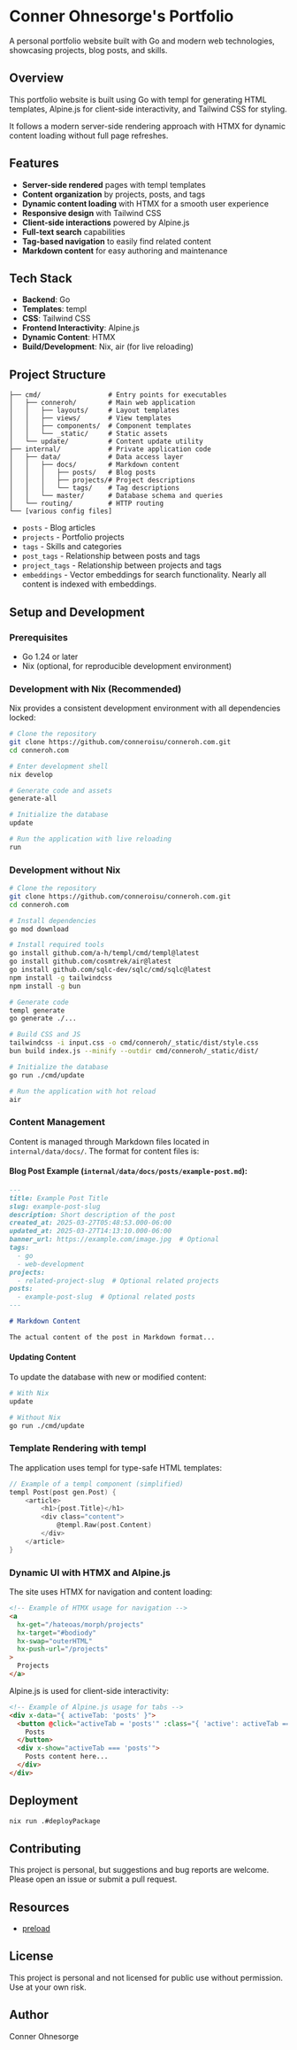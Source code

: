 # Conner Ohnesorge's Portfolio

A personal portfolio website built with Go and modern web technologies, showcasing projects, blog posts, and skills.

## Overview

This portfolio website is built using Go with templ for generating HTML templates, Alpine.js for client-side interactivity, and Tailwind CSS for styling.

It follows a modern server-side rendering approach with HTMX for dynamic content loading without full page refreshes.

## Features

- **Server-side rendered** pages with templ templates
- **Content organization** by projects, posts, and tags
- **Dynamic content loading** with HTMX for a smooth user experience
- **Responsive design** with Tailwind CSS
- **Client-side interactions** powered by Alpine.js
- **Full-text search** capabilities
- **Tag-based navigation** to easily find related content
- **Markdown content** for easy authoring and maintenance

## Tech Stack

- **Backend**: Go
- **Templates**: templ
- **CSS**: Tailwind CSS
- **Frontend Interactivity**: Alpine.js
- **Dynamic Content**: HTMX
- **Build/Development**: Nix, air (for live reloading)

## Project Structure

```
├── cmd/                 # Entry points for executables
│   ├── conneroh/        # Main web application
│   │   ├── layouts/     # Layout templates
│   │   ├── views/       # View templates
│   │   ├── components/  # Component templates
│   │   └── _static/     # Static assets
│   └── update/          # Content update utility
├── internal/            # Private application code
│   ├── data/            # Data access layer
│   │   ├── docs/        # Markdown content
│   │   │   ├── posts/   # Blog posts
│   │   │   ├── projects/# Project descriptions
│   │   │   └── tags/    # Tag descriptions
│   │   └── master/      # Database schema and queries
│   └── routing/         # HTTP routing
└── [various config files]
```

- `posts` - Blog articles
- `projects` - Portfolio projects
- `tags` - Skills and categories
- `post_tags` - Relationship between posts and tags
- `project_tags` - Relationship between projects and tags
- `embeddings` - Vector embeddings for search functionality. Nearly all content is indexed with embeddings.

## Setup and Development

### Prerequisites

- Go 1.24 or later
- Nix (optional, for reproducible development environment)

### Development with Nix (Recommended)

Nix provides a consistent development environment with all dependencies locked:

```bash
# Clone the repository
git clone https://github.com/conneroisu/conneroh.com.git
cd conneroh.com

# Enter development shell
nix develop

# Generate code and assets
generate-all

# Initialize the database
update

# Run the application with live reloading
run
```

### Development without Nix

```bash
# Clone the repository
git clone https://github.com/conneroisu/conneroh.com.git
cd conneroh.com

# Install dependencies
go mod download

# Install required tools
go install github.com/a-h/templ/cmd/templ@latest
go install github.com/cosmtrek/air@latest
go install github.com/sqlc-dev/sqlc/cmd/sqlc@latest
npm install -g tailwindcss
npm install -g bun

# Generate code
templ generate
go generate ./...

# Build CSS and JS
tailwindcss -i input.css -o cmd/conneroh/_static/dist/style.css
bun build index.js --minify --outdir cmd/conneroh/_static/dist/

# Initialize the database
go run ./cmd/update

# Run the application with hot reload
air
```

### Content Management

Content is managed through Markdown files located in `internal/data/docs/`. The format for content files is:

#### Blog Post Example (`internal/data/docs/posts/example-post.md`):

```markdown
---
title: Example Post Title
slug: example-post-slug
description: Short description of the post
created_at: 2025-03-27T05:48:53.000-06:00
updated_at: 2025-03-27T14:13:10.000-06:00
banner_url: https://example.com/image.jpg  # Optional
tags:
  - go
  - web-development
projects:
  - related-project-slug  # Optional related projects
posts:
  - example-post-slug  # Optional related posts
---

# Markdown Content

The actual content of the post in Markdown format...
```

#### Updating Content

To update the database with new or modified content:

```bash
# With Nix
update

# Without Nix
go run ./cmd/update
```


### Template Rendering with templ

The application uses templ for type-safe HTML templates:

```go
// Example of a templ component (simplified)
templ Post(post gen.Post) {
    <article>
        <h1>{post.Title}</h1>
        <div class="content">
            @templ.Raw(post.Content)
        </div>
    </article>
}
```

### Dynamic UI with HTMX and Alpine.js

The site uses HTMX for navigation and content loading:

```html
<!-- Example of HTMX usage for navigation -->
<a 
  hx-get="/hateoas/morph/projects" 
  hx-target="#bodiody" 
  hx-swap="outerHTML" 
  hx-push-url="/projects"
>
  Projects
</a>
```

Alpine.js is used for client-side interactivity:

```html
<!-- Example of Alpine.js usage for tabs -->
<div x-data="{ activeTab: 'posts' }">
  <button @click="activeTab = 'posts'" :class="{ 'active': activeTab === 'posts' }">
    Posts
  </button>
  <div x-show="activeTab === 'posts'">
    Posts content here...
  </div>
</div>
```

## Deployment

```bash
nix run .#deployPackage
```

## Contributing

This project is personal, but suggestions and bug reports are welcome. Please open an issue or submit a pull request.


## Resources

- [ preload ](https://htmx.org/extensions/preload/)

## License

This project is personal and not licensed for public use without permission. Use at your own risk.

## Author

Conner Ohnesorge
